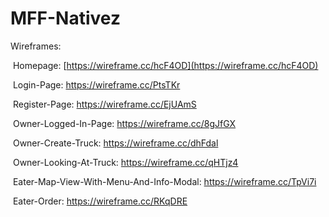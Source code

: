 # MFF-Nativez

Wireframes:

​	Homepage: [https://wireframe.cc/hcF4OD](https://wireframe.cc/hcF4OD)

​	Login-Page: <https://wireframe.cc/PtsTKr>

​	Register-Page: <https://wireframe.cc/EjUAmS>



​	Owner-Logged-In-Page: <https://wireframe.cc/8gJfGX>

​	Owner-Create-Truck: <https://wireframe.cc/dhFdal>

​	Owner-Looking-At-Truck: <https://wireframe.cc/qHTjz4>



​	Eater-Map-View-With-Menu-And-Info-Modal: <https://wireframe.cc/TpVi7i>

​	Eater-Order: <https://wireframe.cc/RKqDRE>
